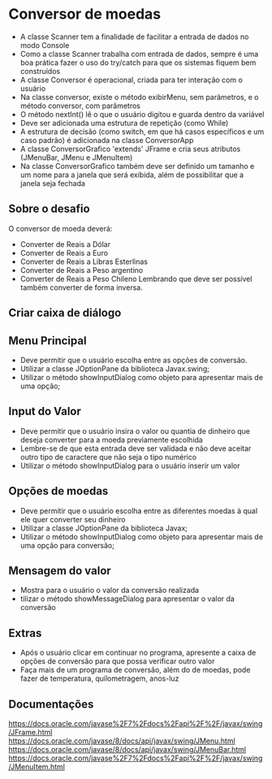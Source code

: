 # Conversor de moedas
- A classe Scanner tem a finalidade de facilitar a entrada de dados no modo Console
- Como a classe Scanner trabalha com entrada de dados, sempre é uma boa prática fazer o uso do try/catch para que os sistemas fiquem bem construídos
- A classe Conversor é operacional, criada para ter interação com o usuário
- Na classe conversor, existe o método exibirMenu, sem parâmetros,  e o método conversor, com parâmetros
- O método nextInt() lê o que o usuário digitou e guarda dentro da variável
- Deve ser adicionada uma estrutura de repetição (como While)
- A estrutura de decisão (como switch, em que há casos específicos e um caso padrão) é adicionada na classe ConversorApp
- A classe ConversorGrafico 'extends' JFrame e cria seus atributos (JMenuBar, JMenu e JMenuItem)
- Na classe ConversorGrafico também deve ser definido um tamanho e um nome para a janela que será exibida, além de possibilitar que a janela seja fechada 
## Sobre o desafio
O conversor de moeda deverá:
- Converter de Reais a Dólar
- Converter de Reais a Euro
- Converter de Reais a Libras Esterlinas
- Converter de Reais a Peso argentino
- Converter de Reais a Peso Chileno
Lembrando que deve ser possível também converter de forma inversa.
## Criar caixa de diálogo
  ## Menu Principal 
   - Deve permitir que o usuário escolha entre as opções de conversão. 
   - Utilizar a classe JOptionPane da biblioteca Javax.swing;
   - Utilizar o método showInputDialog como objeto para apresentar mais de uma opção;
  ## Input do Valor
   - Deve permitir que o usuário insira o valor ou quantia de dinheiro que deseja converter para a moeda previamente escolhida
   - Lembre-se de que esta entrada deve ser validada e não deve aceitar outro tipo de caractere que não seja o tipo numérico
   - Utilizar o método showInputDialog para o usuário inserir um valor
  ## Opções de moedas
   -  Deve permitir que o usuário escolha entre as diferentes moedas à qual ele quer converter seu dinheiro
   -  Utilizar a classe JOptionPane da biblioteca Javax;
   -  Utilizar o método showInputDialog como objeto para apresentar mais de uma opção para conversão;
  ## Mensagem do valor
   - Mostra para o usuário o valor da conversão realizada
   - tilizar o método showMessageDialog para apresentar o valor da conversão
  ## Extras
   - Após o usuário clicar em continuar no programa, apresente a caixa de opções de conversão para que possa verificar outro valor
   - Faça mais de um programa de conversão, além do de moedas, pode fazer de temperatura, quilometragem, anos-luz
  ## Documentações
  https://docs.oracle.com/javase%2F7%2Fdocs%2Fapi%2F%2F/javax/swing/JFrame.html
  https://docs.oracle.com/javase/8/docs/api/javax/swing/JMenu.html
  https://docs.oracle.com/javase/8/docs/api/javax/swing/JMenuBar.html
  https://docs.oracle.com/javase%2F7%2Fdocs%2Fapi%2F%2F/javax/swing/JMenuItem.html
